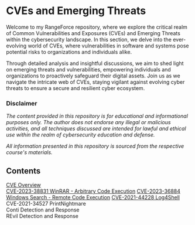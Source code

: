# CVEs and Emerging Threats

Welcome to my RangeForce repository, where we explore the critical realm of Common Vulnerabilities and Exposures (CVEs) and Emerging Threats within the cybersecurity landscape. In this section, we delve into the ever-evolving world of CVEs, where vulnerabilities in software and systems pose potential risks to organizations and individuals alike.

Through detailed analysis and insightful discussions, we aim to shed light on emerging threats and vulnerabilities, empowering individuals and organizations to proactively safeguard their digital assets. Join us as we navigate the intricate web of CVEs, staying vigilant against evolving cyber threats to ensure a secure and resilient cyber ecosystem.

### Disclaimer 
_The content provided in this repository is for educational and informational purposes only. The author does not endorse any illegal or malicious activities, and all techniques discussed are intended for lawful and ethical use within the realm of cybersecurity education and defense._

_All information presented in this repository is sourced from the respective course's materials._

## Contents

[CVE Overview](./Modules/Module-1.md)  
[CVE-2023-38831 WinRAR - Arbitrary Code Execution](./Modules/Module-2.md) 
[CVE-2023-36884 Windows Search - Remote Code Execution](./Modules/Module-3.md) 
[CVE-2021-44228 Log4Shell](./Modules/Module-4.md) 
CVE-2021-34527 PrintNightmare  
Conti Detection and Response  
REvil Detection and Response  

